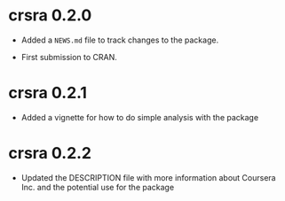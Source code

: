 # crsra 0.2.0

* Added a `NEWS.md` file to track changes to the package.

* First submission to CRAN.

# crsra 0.2.1

* Added a vignette for how to do simple analysis with the package

# crsra 0.2.2

* Updated the DESCRIPTION file with more information about Coursera Inc. and 
the potential use for the package
